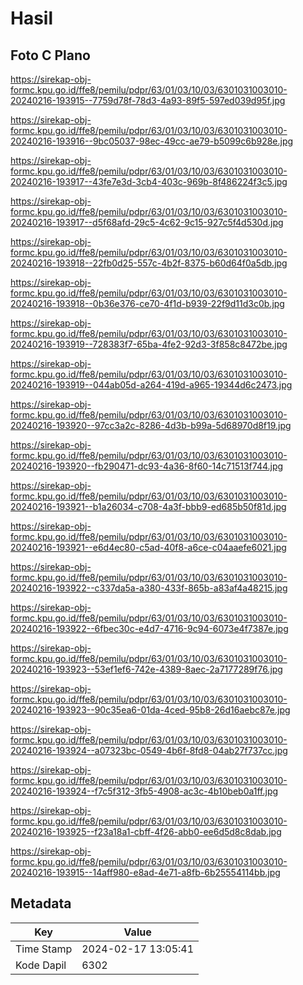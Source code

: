 # Hasil

## Foto C Plano

https://sirekap-obj-formc.kpu.go.id/ffe8/pemilu/pdpr/63/01/03/10/03/6301031003010-20240216-193915--7759d78f-78d3-4a93-89f5-597ed039d95f.jpg

https://sirekap-obj-formc.kpu.go.id/ffe8/pemilu/pdpr/63/01/03/10/03/6301031003010-20240216-193916--9bc05037-98ec-49cc-ae79-b5099c6b928e.jpg

https://sirekap-obj-formc.kpu.go.id/ffe8/pemilu/pdpr/63/01/03/10/03/6301031003010-20240216-193917--43fe7e3d-3cb4-403c-969b-8f486224f3c5.jpg

https://sirekap-obj-formc.kpu.go.id/ffe8/pemilu/pdpr/63/01/03/10/03/6301031003010-20240216-193917--d5f68afd-29c5-4c62-9c15-927c5f4d530d.jpg

https://sirekap-obj-formc.kpu.go.id/ffe8/pemilu/pdpr/63/01/03/10/03/6301031003010-20240216-193918--22fb0d25-557c-4b2f-8375-b60d64f0a5db.jpg

https://sirekap-obj-formc.kpu.go.id/ffe8/pemilu/pdpr/63/01/03/10/03/6301031003010-20240216-193918--0b36e376-ce70-4f1d-b939-22f9d11d3c0b.jpg

https://sirekap-obj-formc.kpu.go.id/ffe8/pemilu/pdpr/63/01/03/10/03/6301031003010-20240216-193919--728383f7-65ba-4fe2-92d3-3f858c8472be.jpg

https://sirekap-obj-formc.kpu.go.id/ffe8/pemilu/pdpr/63/01/03/10/03/6301031003010-20240216-193919--044ab05d-a264-419d-a965-19344d6c2473.jpg

https://sirekap-obj-formc.kpu.go.id/ffe8/pemilu/pdpr/63/01/03/10/03/6301031003010-20240216-193920--97cc3a2c-8286-4d3b-b99a-5d68970d8f19.jpg

https://sirekap-obj-formc.kpu.go.id/ffe8/pemilu/pdpr/63/01/03/10/03/6301031003010-20240216-193920--fb290471-dc93-4a36-8f60-14c71513f744.jpg

https://sirekap-obj-formc.kpu.go.id/ffe8/pemilu/pdpr/63/01/03/10/03/6301031003010-20240216-193921--b1a26034-c708-4a3f-bbb9-ed685b50f81d.jpg

https://sirekap-obj-formc.kpu.go.id/ffe8/pemilu/pdpr/63/01/03/10/03/6301031003010-20240216-193921--e6d4ec80-c5ad-40f8-a6ce-c04aaefe6021.jpg

https://sirekap-obj-formc.kpu.go.id/ffe8/pemilu/pdpr/63/01/03/10/03/6301031003010-20240216-193922--c337da5a-a380-433f-865b-a83af4a48215.jpg

https://sirekap-obj-formc.kpu.go.id/ffe8/pemilu/pdpr/63/01/03/10/03/6301031003010-20240216-193922--6fbec30c-e4d7-4716-9c94-6073e4f7387e.jpg

https://sirekap-obj-formc.kpu.go.id/ffe8/pemilu/pdpr/63/01/03/10/03/6301031003010-20240216-193923--53ef1ef6-742e-4389-8aec-2a7177289f76.jpg

https://sirekap-obj-formc.kpu.go.id/ffe8/pemilu/pdpr/63/01/03/10/03/6301031003010-20240216-193923--90c35ea6-01da-4ced-95b8-26d16aebc87e.jpg

https://sirekap-obj-formc.kpu.go.id/ffe8/pemilu/pdpr/63/01/03/10/03/6301031003010-20240216-193924--a07323bc-0549-4b6f-8fd8-04ab27f737cc.jpg

https://sirekap-obj-formc.kpu.go.id/ffe8/pemilu/pdpr/63/01/03/10/03/6301031003010-20240216-193924--f7c5f312-3fb5-4908-ac3c-4b10beb0a1ff.jpg

https://sirekap-obj-formc.kpu.go.id/ffe8/pemilu/pdpr/63/01/03/10/03/6301031003010-20240216-193925--f23a18a1-cbff-4f26-abb0-ee6d5d8c8dab.jpg

https://sirekap-obj-formc.kpu.go.id/ffe8/pemilu/pdpr/63/01/03/10/03/6301031003010-20240216-193915--14aff980-e8ad-4e71-a8fb-6b25554114bb.jpg


## Metadata

| Key        | Value               |
| ---------- | ------------------- |
| Time Stamp | 2024-02-17 13:05:41 |
| Kode Dapil | 6302                |



